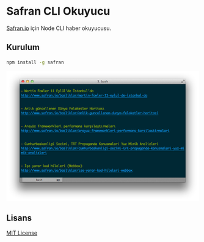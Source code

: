 # Safran CLI Okuyucu

[Safran.io](http://safran.io) için Node CLI haber okuyucusu.

## Kurulum

```bash
npm install -g safran
```

![Safran.io](https://raw.githubusercontent.com/f/safran-cli/master/screenshot.png)

## Lisans

[MIT License](http://f.mit-license.org)
